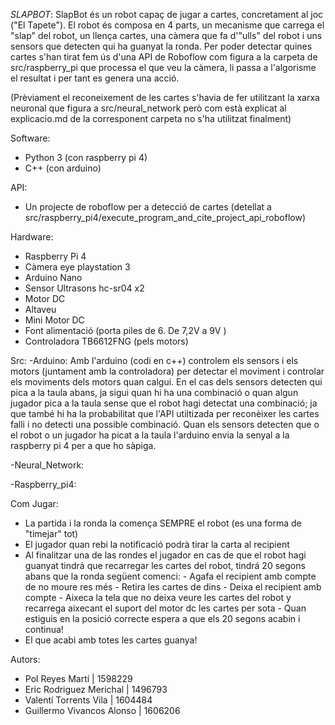 *SLAPBOT*:
SlapBot és un robot capaç de jugar a cartes, concretament al joc ("El Tapete"). El robot és composa en 4 parts, un mecanisme que carrega el "slap" del robot, un llença cartes, una càmera que fa d'"ulls" del robot i uns sensors que detecten qui ha guanyat la ronda.
Per poder detectar quines cartes s'han tirat fem ús d'una API de Roboflow com figura a la carpeta de src/raspberry_pi que processa el que veu la càmera, li passa a l'algorisme el resultat i per tant es genera una acció.

(Prèviament el reconeixement de les cartes s'havia de fer utilitzant la xarxa neuronal que figura a src/neural_network però com està explicat al explicacio.md de la corresponent carpeta no s'ha utilitzat finalment)

Software:
- Python 3 (con raspberry pi 4)
- C++ (con arduino)

API:
- Un projecte de roboflow per a detecció de cartes (detellat a src/raspberry_pi4/execute_program_and_cite_project_api_roboflow)

Hardware:
- Raspberry Pi 4
- Càmera eye playstation 3
- Arduino Nano
- Sensor Ultrasons hc-sr04 x2
- Motor DC 
- Altaveu
- Mini Motor DC
- Font alimentació (porta piles de 6. De 7,2V a 9V )
- Controladora TB6612FNG (pels motors)

Src:
-Arduino:
        Amb l'arduino (codi en c++) controlem els sensors i els motors (juntament amb la controladora) per detectar el moviment i controlar els moviments dels motors quan calgui.
        En el cas dels sensors detecten qui pica a la taula abans, ja sigui quan hi ha una combinació o quan algun jugador pica a la taula sense que el robot hagi detectat una combinació; ja que també hi ha la probabilitat que l'API utiltizada per reconèixer les cartes falli i no detecti una possible combinació. Quan els sensors detecten que o el robot o un jugador ha picat a la taula l'arduino envia la senyal a la raspberry pi 4 per a que ho sàpiga.

-Neural_Network:

-Raspberry_pi4:



Com Jugar:
- La partida i la ronda la comença SEMPRE el robot (es una forma de "timejar" tot)
- El jugador quan rebi la notificació podrà tirar la carta al recipient
- Al finalitzar una de las rondes el jugador en cas de que el robot hagi guanyat tindrá que recarregar les cartes del robot, tindrá 20 segons abans que la ronda següent comenci:
        - Agafa el recipient amb compte de no moure res més
        - Retira les cartes de dins
        - Deixa el recipient amb compte
        - Aixeca la tela que no deixa veure les cartes del robot y recarrega aixecant el suport del motor dc les cartes per sota
        - Quan estiguis en la posició correcte espera a que els 20 segons acabin i continua!
- El que acabi amb totes les cartes guanya!


Autors:
- Pol Reyes Martí  | 1598229
- Eric Rodriguez Merichal | 1496793
- Valentí Torrents Vila | 1604484
- Guillermo Vivancos Alonso | 1606206


